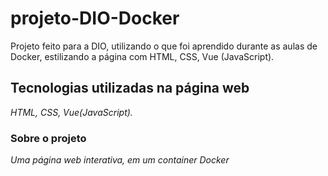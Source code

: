 # projeto-DIO-Docker

Projeto feito para a DIO, utilizando o que foi aprendido durante as aulas de Docker, 
estilizando a página com HTML, CSS, Vue (JavaScript).

## Tecnologias utilizadas na página web
*HTML, CSS, Vue(JavaScript).*

### Sobre o projeto 
*Uma página web interativa, em um container Docker*
